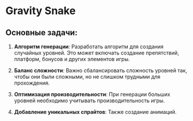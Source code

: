 # Gravity Snake

## Основные задачи:

1. **Алгоритм генерации**: 
   Разработать алгоритм для создания случайных уровней. Это может включать создание препятствий, платформ, бонусов и других элементов игры.

2. **Баланс сложности**: 
   Важно сбалансировать сложность уровней так, чтобы они были сложными, но не слишком трудными для прохождения.

3. **Оптимизация производительности**: 
   При генерации больших уровней необходимо учитывать производительность игры.

4. **Добавление уникальных спрайтов**: 
   Также создание анимаций.

